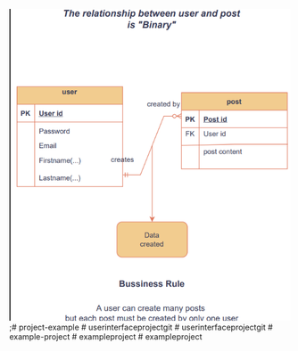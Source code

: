 ![note application!](/public/images/ScreenShot2.png "post");#   p r o j e c t - e x a m p l e 
 
 #   u s e r i n t e r f a c e p r o j e c t g i t 
 
 #   u s e r i n t e r f a c e p r o j e c t g i t 
 
 #   e x a m p l e - p r o j e c t 
 
 #   e x a m p l e p r o j e c t 
 
 #   e x a m p l e p r o j e c t 
 
 